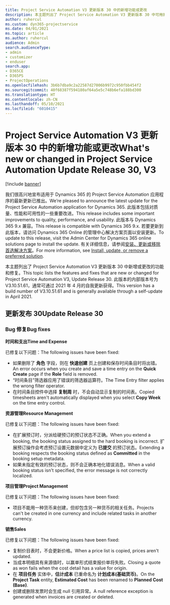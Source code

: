 ```yaml
---
title: Project Service Automation V3 更新版本 30 中的新增功能或更改
description: 本主题列出了 Project Service Automation V3 更新版本 30 中可用的功能和修复。
author: ruhercul
ms.custom: dyn365-projectservice
ms.date: 04/01/2021
ms.topic: article
ms.author: ruhercul
audience: Admin
search.audienceType:
- admin
- customizer
- enduser
search.app:
- D365CE
- D365PS
- ProjectOperations
ms.openlocfilehash: 3b6b7dba9c2a22587d27006b9972c950fbb454f2
ms.sourcegitcommit: 40f68387f594180af64a5e5c748b6efa188bd300
ms.translationtype: HT
ms.contentlocale: zh-CN
ms.lasthandoff: 05/10/2021
ms.locfileid: "6010415"
---
```

# <a name="whats-new-or-changed-in-project-service-automation-update-release-30-v3"></a><span data-ttu-id="61bfd-103">Project Service Automation V3 更新版本 30 中的新增功能或更改</span><span class="sxs-lookup"><span data-stu-id="61bfd-103">What's new or changed in Project Service Automation Update Release 30, V3</span></span>

[!include [banner](../includes/psa-now-project-operations.md)]

<span data-ttu-id="61bfd-104">我们很高兴地宣布适用于 Dynamics 365 的 Project Service Automation 应用程序的最新更新已推出。</span><span class="sxs-lookup"><span data-stu-id="61bfd-104">We’re pleased to announce the latest update for the Project Service Automation application for Dynamics 365.</span></span> <span data-ttu-id="61bfd-105">此版本包括对质量、性能和可用性的一些重要改进。</span><span class="sxs-lookup"><span data-stu-id="61bfd-105">This release includes some important improvements to quality, performance, and usability.</span></span> <span data-ttu-id="61bfd-106">此版本与 Dynamics 365 9.x 兼容。</span><span class="sxs-lookup"><span data-stu-id="61bfd-106">This release is compatible with Dynamics 365 9.x.</span></span> <span data-ttu-id="61bfd-107">若要更新到此版本，请访问 Dynamics 365 Online 的管理中心解决方案页面以安装更新。</span><span class="sxs-lookup"><span data-stu-id="61bfd-107">To update to this release, visit the Admin Center for Dynamics 365 online solutions page to install the update.</span></span> <span data-ttu-id="61bfd-108">有关详细信息，请参阅[安装、更新或移除首选解决方案](/power-platform/admin/install-remove-preferred-solution.md)。</span><span class="sxs-lookup"><span data-stu-id="61bfd-108">For more information, see [Install, update, or remove a preferred solution](/power-platform/admin/install-remove-preferred-solution.md).</span></span>

<span data-ttu-id="61bfd-109">本主题列出了 Project Service Automation V3 更新版本 30 中新增或更改的功能和修复。</span><span class="sxs-lookup"><span data-stu-id="61bfd-109">This topic lists the features and fixes that are new or changed for Project Service Automation V3, Update Release 30.</span></span> <span data-ttu-id="61bfd-110">此版本的内部版本号为 V3.10.51.61，通常可通过 2021 年 4 月的自我更新获得。</span><span class="sxs-lookup"><span data-stu-id="61bfd-110">This version has a build number of V3.10.51.61 and is generally available through a self-update in April 2021.</span></span>

## <a name="update-release-30"></a><span data-ttu-id="61bfd-111">更新发布 30</span><span class="sxs-lookup"><span data-stu-id="61bfd-111">Update Release 30</span></span>

### <a name="bug-fixes"></a><span data-ttu-id="61bfd-112">Bug 修复</span><span class="sxs-lookup"><span data-stu-id="61bfd-112">Bug fixes</span></span>

<span data-ttu-id="61bfd-113">**时间和支出**</span><span class="sxs-lookup"><span data-stu-id="61bfd-113">**Time and Expense**</span></span>

<span data-ttu-id="61bfd-114">已修复以下问题：</span><span class="sxs-lookup"><span data-stu-id="61bfd-114">The following issues have been fixed:</span></span>

- <span data-ttu-id="61bfd-115">如果删除了 **角色** 字段，则在 **快速创建** 页上创建和保存时间条目时将出错。</span><span class="sxs-lookup"><span data-stu-id="61bfd-115">An error occurs when you create and save a time entry on the **Quick Create** page if the **Role** field is removed.</span></span>
- <span data-ttu-id="61bfd-116">“时间条目”筛选器应用了错误的筛选器运算符。</span><span class="sxs-lookup"><span data-stu-id="61bfd-116">The Time Entry filter applies the wrong filter operator.</span></span>
- <span data-ttu-id="61bfd-117">在时间条目控件中选择 **复制周** 时，不会自动显示复制的时间表。</span><span class="sxs-lookup"><span data-stu-id="61bfd-117">Copied timesheets aren't automatically displayed when you select **Copy Week** on the time entry control.</span></span>

<span data-ttu-id="61bfd-118">**资源管理**</span><span class="sxs-lookup"><span data-stu-id="61bfd-118">**Resource Management**</span></span>

<span data-ttu-id="61bfd-119">已修复以下问题：</span><span class="sxs-lookup"><span data-stu-id="61bfd-119">The following issues have been fixed:</span></span>

- <span data-ttu-id="61bfd-120">在扩展预订时，分派给硬预订的预订状态不正确。</span><span class="sxs-lookup"><span data-stu-id="61bfd-120">When you extend a booking, the booking status assigned to the hard booking is incorrect.</span></span> <span data-ttu-id="61bfd-121">扩展预订操作会考虑预订设置元数据中定义为 **已提交** 的预订状态。</span><span class="sxs-lookup"><span data-stu-id="61bfd-121">Extending a booking respects the booking status defined as **Committed** in the booking setup metadata.</span></span>
- <span data-ttu-id="61bfd-122">如果未指定有效的预订状态，则不会正确本地化错误消息。</span><span class="sxs-lookup"><span data-stu-id="61bfd-122">When a valid booking status isn't specified, the error message is not correctly localized.</span></span>

<span data-ttu-id="61bfd-123">**项目管理**</span><span class="sxs-lookup"><span data-stu-id="61bfd-123">**Project Management**</span></span>

<span data-ttu-id="61bfd-124">已修复以下问题：</span><span class="sxs-lookup"><span data-stu-id="61bfd-124">The following issues have been fixed:</span></span>

- <span data-ttu-id="61bfd-125">项目不能用一种货币来创建，但却包含另一种货币的相关任务。</span><span class="sxs-lookup"><span data-stu-id="61bfd-125">Projects can't be created in one currency and include related tasks in another currency.</span></span>

<span data-ttu-id="61bfd-126">**销售**</span><span class="sxs-lookup"><span data-stu-id="61bfd-126">**Sales**</span></span>

<span data-ttu-id="61bfd-127">已修复以下问题：</span><span class="sxs-lookup"><span data-stu-id="61bfd-127">The following issues have been fixed:</span></span>

- <span data-ttu-id="61bfd-128">复制价目表时，不会更新价格。</span><span class="sxs-lookup"><span data-stu-id="61bfd-128">When a price list is copied, prices aren't updated.</span></span>
- <span data-ttu-id="61bfd-129">当成本明细具有来源值时，以赢单形式结束报价单将失败。</span><span class="sxs-lookup"><span data-stu-id="61bfd-129">Closing a quote as won fails when the cost detail has a value for origin.</span></span>
- <span data-ttu-id="61bfd-130">在 **项目任务** 实体中，**估计成本** 已重命名为 **计划成本(基础货币)**。</span><span class="sxs-lookup"><span data-stu-id="61bfd-130">On the **Project Task** entity, **Estimated Cost** has been renamed to **Planned Cost (Base)**.</span></span>
- <span data-ttu-id="61bfd-131">创建或删除发票时会生成 null 引用异常。</span><span class="sxs-lookup"><span data-stu-id="61bfd-131">A null reference exception is generated when invoices are created or deleted.</span></span>
